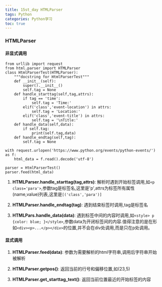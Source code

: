 ```yaml
---
title: 15st_day HTMLParser
tags: Python
categories: Python学习
toc: true
---
```


### HTMLParser
#### 非显式调用
```
from urllib import request
from html.parser import HTMLParser
class HtmlParserTest(HTMLParser):
	"""docstring for HtmlParserTest"""
	def __init__(self):
		super().__init__()
		self.tag = None
	def handle_starttag(self,tag,attrs):
		if tag == 'time':
			self.tag = 'Time:'
		elif('class','event-location') in attrs:
			self.tag = 'Location:'
		elif('class','event-title') in attrs:
			self.tag = '\nTitle:'
	def handle_data(self,data):
		if self.tag:
			print(self.tag,data)
	def handle_endtag(self,tag):
		self.tag = None

with request.urlopen('https://www.python.org/events/python-events/') as f:
	html_data = f.read().decode('utf-8')

parser = HtmlParserTest()
parser.feed(html_data)

```
1. **HTMLParser.handle_starttag(tag,attrs)**: 解析时遇到开始标签调用,如`<p class='para'>`,参数tag是标签名,这里是'p',attrs为标签所有属性(name,value)列表,这里是`[('class','para')]`

2. **HTMLParser.handle_endtag(tag)**: 遇到结束标签时调用,tag是标签名

3. **HTMLPars.handle_data(data)**: 遇到标签中间的内容时调用,如`<style> p {color: blue; }</style>`,参数data为开闭标签间的内容.值得注意的是在形如`<div><p>...</p></div>`的位置,并不会在div处调用,而是只在p处调用。

#### 显式调用

1. **HTMLParser.feed(data)**: 参数为需要解析的html字符串,调用后字符串开始被解析

2. **HTMLParser.getpos()**: 返回当前的行号和偏移位置,如(23,5)

3. **HTMLParser.get_starttag_text()**: 返回当前位置最近的开始标签的内容